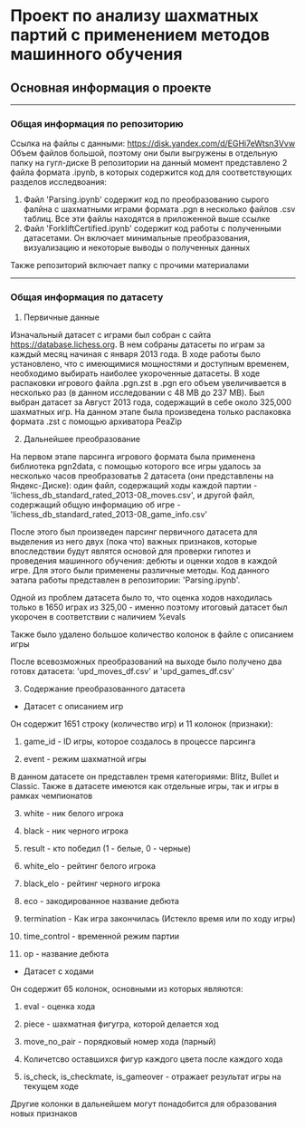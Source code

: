 # Проект по анализу шахматных партий с применением методов машинного обучения
## Основная информация о проекте

---------

### Общая информация по репозиторию

Ссылка на файлы с данными: https://disk.yandex.com/d/EGHi7eWtsn3Vvw
Объем файлов большой, поэтому они были выгружены в отдельную папку на гугл-диске
В репозитории на данный момент представлено 2 файла формата .ipynb, в которых содержится код для соответствующих разделов исследвоания:

1. Файл 'Parsing.ipynb' содержит код по преобразованию сырого фалйна с шахматными играми формата .pgn в несколько файлов .csv таблиц. Все эти файлы находятся в приложенной выше ссылке
2. Файл 'ForkliftCertified.ipynb' содержит код работы с полученными датасетами. Он включает минимальные преобразования, визуализацию и некоторые выводы о полученных данных

Также репозиторий включает папку с прочими материалами

---------


### Общая информация по датасету

1. Первичные данные

Изначальный датасет с играми был собран с сайта https://database.lichess.org. В нем собраны датасеты по играм за каждый месяц начиная с января 2013 года. В ходе работы было установлено, что с имеющимися мощностями и доступным временем, необходимо выбирать наиболее укороченные датасеты. В ходе распаковки игрового файла .pgn.zst в .pgn его объем увеличивается в несколько раз (в данном исследовании с 48 MB до 237 MB). Был выбран датасет за Август 2013 года, содержащий в себе около 325,000 шахматных игр. На данном этапе была произведена только распаковка формата .zst с помощью архиватора PeaZip

2. Дальнейшее преобразование

На первом этапе парсинга игрового формата была применена библиотека pgn2data, с помощью которого все игры удалось за несколько часов преобразоватьв 2 датасета (они представлены на Яндекс-Диске): один файл, содержащий ходы каждой партии - 'lichess_db_standard_rated_2013-08_moves.csv', и другой файл, содержащий общую информацию об игре - 'lichess_db_standard_rated_2013-08_game_info.csv'

После этого был произведен парсинг первичного датасета для выделения из него двух (пока что) важных признаков, которые впоследствии будут являтся основой для проверки гипотез и проведения машинного обучения: дебюты и оценки ходов в каждой игре. Для этого были применены различные методы. Код данного эатапа работы представлен в репозитории: 'Parsing.ipynb'. 

Одной из проблем датасета было то, что оценка ходов находилась только в 1650 играх из 325,00 - именно поэтому итоговый датасет был укорочен в соответствии с наличием %evals

Также было удалено большое количество колонок в файле с описанием игры

После всевозможных преобразований на выходе было получено два готовх датасета: 'upd_moves_df.csv' и 'upd_games_df.csv'

3. Содержание преобразованного датасета

* Датасет с описанием игр

Он содержит 1651 строку (количество игр) и 11 колонок (признаки):

1. game_id - ID игры, которое создалось в процессе парсинга

2. event - режим шахматной игры

В данном датасете он представлен тремя категориями: Blitz, Bullet и Classic. Также в датасете имеются как отдельные игры, так и игры в рамках чемпионатов

3. white - ник белого игрока

4. black - ник черного игрока

5. result - кто победил (1 - белые, 0 - черные)

6. white_elo - рейтинг белого игрока

7. black_elo - рейтинг черного игрока

8. eco - закодированное название дебюта

9. termination - Как игра закончилась (Истекло время или по ходу игры)

10. time_control - временной режим партии

11. op - название дебюта

* Датасет с ходами

Он содержит 65 колонок, основными из которых являются:

1. eval - оценка хода

2. piece - шахматная фигугра, которой делается ход

3. move_no_pair - порядковый номер хода (парный)

4. Количетсво оставшихся фигур каждого цвета после каждого хода

5. is_check, is_checkmate, is_gameover - отражает результат игры на текущем ходе


Другие колонки в дальнейшем могут понадобится для образования новых признаков
